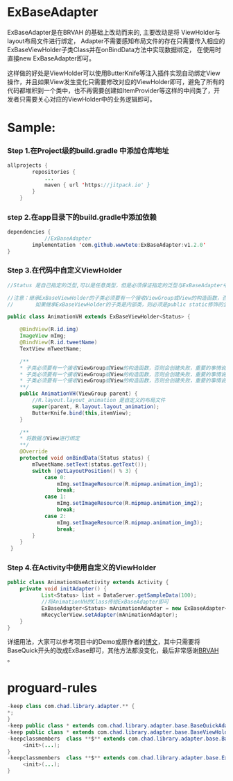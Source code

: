 # ExBaseAdapter

ExBaseAdapter是在BRVAH 的基础上改动而来的,
主要改动是将 ViewHolder与layout布局文件进行绑定，
Adapter不需要感知布局文件的存在只需要传入相应的ExBaseViewHolder子类Class并在onBindData方法中实现数据绑定，
在使用时直接new ExBaseAdapter即可。

这样做的好处是ViewHolder可以使用ButterKnife等注入插件实现自动绑定View操作，并且如果View发生变化只需要修改对应的ViewHolder即可，避免了所有的代码都堆积到一个类中，也不再需要创建如ItemProvider等这样的中间类了，开发者只需要关心对应的ViewHolder中的业务逻辑即可。

# Sample:
### Step 1.在Project级的build.gradle 中添加仓库地址
```java
allprojects {
		repositories {
			...
			maven { url 'https://jitpack.io' }
		}
	}
```
### step 2.在app目录下的build.gradle中添加依赖
```java
dependencies {
            //ExBaseAdapter
	    implementation 'com.github.wwwtete:ExBaseAdapter:v1.2.0'
}
```
### Step 3.在代码中自定义ViewHolder
``` java
//Status 是自己指定的泛型,可以是任意类型，但是必须保证指定的泛型与ExBaseAdapter中的数据泛型保持一致或是基类

//注意：继承ExBaseViewHolder的子类必须要有一个接收ViewGroup或View的构造函数，否则会创建失败，
//       如果继承ExBaseViewHolder的子类是内部类，则必须是public static修饰的公共静态内部类。

public class AnimationVH extends ExBaseViewHolder<Status> {

    @BindView(R.id.img)
    ImageView mImg;
    @BindView(R.id.tweetName)
    TextView mTweetName;

    /**
    * 子类必须要有一个接收ViewGroup或View的构造函数，否则会创建失败，重要的事情说三遍。
    * 子类必须要有一个接收ViewGroup或View的构造函数，否则会创建失败，重要的事情说三遍。
    * 子类必须要有一个接收ViewGroup或View的构造函数，否则会创建失败，重要的事情说三遍。
    **/
    public AnimationVH(ViewGroup parent) {
        //R.layout.layout_animation 是自定义的布局文件
        super(parent, R.layout.layout_animation);
        ButterKnife.bind(this,itemView);
    }

    /**
    * 将数据与View进行绑定
    **/
    @Override
    protected void onBindData(Status status) {
        mTweetName.setText(status.getText());
        switch (getLayoutPosition() % 3) {
            case 0:
                mImg.setImageResource(R.mipmap.animation_img1);
                break;
            case 1:
                mImg.setImageResource(R.mipmap.animation_img2);
                break;
            case 2:
                mImg.setImageResource(R.mipmap.animation_img3);
                break;
        }
    }
 }
```
### Step 4.在Activity中使用自定义的ViewHolder
``` java
public class AnimationUseActivity extends Activity {
    private void initAdapter() {
           List<Status> list = DataServer.getSampleData(100);
           //将AnimationVH的Class传给ExBaseAdapter即可
           ExBaseAdapter<Status> mAnimationAdapter = new ExBaseAdapter<Status>(AnimationVH.class, list);
           mRecyclerView.setAdapter(mAnimationAdapter);
    }
}
```

详细用法，大家可以参考项目中的Demo或原作者的[博文](https://www.jianshu.com/p/b343fcff51b0)，其中只需要将BaseQuick开头的改成ExBase即可，其他方法都没变化，最后非常感谢[BRVAH](https://github.com/CymChad/BaseRecyclerViewAdapterHelper) 。


# proguard-rules
``` java
-keep class com.chad.library.adapter.** {
*;
}
-keep public class * extends com.chad.library.adapter.base.BaseQuickAdapter
-keep public class * extends com.chad.library.adapter.base.BaseViewHolder
-keepclassmembers  class **$** extends com.chad.library.adapter.base.BaseViewHolder {
     <init>(...);
}
-keepclassmembers  class **$** extends com.chad.library.adapter.base.ExBaseViewHolder {
     <init>(...);
}
```


